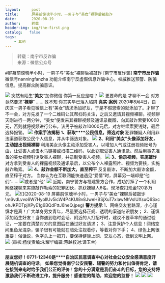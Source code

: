 ```yaml
---
layout:     post
title:      屏幕前惊魂半小时，一男子与“美女”裸聊后被敲诈
date:       2020-08-19
author:     转载
header-img: img/the-first.png
catalog:   false
tags:
    - 其他
---
```


<blockquote><p>转载：南宁市反诈骗<br>
来源：微信公众号</p></blockquote>

#屏幕前惊魂半小时，一男子与“美女”裸聊后被敲诈
[南宁市反诈骗]
**南宁市反诈骗**
微信号nanningfanzha
功能介绍南宁反虚假信息诈骗中心，权威推送预警、防骗信息，提高群众防骗意识。

![]({{site.baseurl}}/postimg/m6vdLvvo6W47AZOFrUD442DAXlvL0HY0j2y3OGXkCFJU8wJ9Hq7gZNDuR3VQFYlCHBq25aZZhWgh8Jy4R2wibIQ.gif)
突然有陌生“**美女**”加你微信
你第一反应是啥？
![]({{site.baseurl}}/postimg/m6vdLvvo6W7HyollUv5icW4P4KUI8v8JwfPWqztAfpibqibK0jr2YpXVLENCq8RHvjTNfNG187ef0iaotF3KYC6hyQ.jpeg)
更要命的是
才聊不一会
对方竟然要求“**裸聊**”
……
殊不知
你其实早已落入陷阱
**真实·案例**
2020年8月4日，良庆区一男子看见微信上有“美女”请求添加好友，于是不假思索的就添加了。才聊了不一会，对方先发了一个二维码让其帮扫码关注，之后又邀请其视频裸聊。视频聊天刚进行一两分钟，“美女”便发来其裸聊视频及通讯录截图，向其敲诈索要10000元，否则就将视频进行公布。该男子被敲诈10000元后，对方继续索要钱财，最后选择报警。
![]({{site.baseurl}}/postimg/m6vdLvvo6W7HyollUv5icW4P4KUI8v8JwicnYoXl6HoVykAAmdQhMvzU0JkM8LibPMNibQk36hv8iawx9CT1loVfCew.jpeg)
**作案手法揭秘**
**1、获取****公民信息，筛选对象**
犯罪嫌疑人利用非法渠道获取公民个人信息，并从中筛选对象。
![]({{site.baseurl}}/postimg/m6vdLvvo6W7HyollUv5icW4P4KUI8v8JwpIKRReR4nI2BRpNlOibcicOB910a2icjkkMISEXCDXjTJZ7xHBIFGxiaAA.jpeg)
**2、利用“美女”头像添加好友，主动提出视频裸聊**
利用美女头像主动添加受害人，以增加人气或注册视频账号为由，让受害人点击木马链接或扫描二维码，以此窃取受害人通讯录。然后用事先准备的美女视频引诱受害人裸聊，并录制受害人视频。
![]({{site.baseurl}}/postimg/m6vdLvvo6W7HyollUv5icW4P4KUI8v8JwSMhxlV7icp0Z0EkflEqZTCPqiaUxeHcnVldcMlVIFdGYzCcklIwrib4og.jpeg)
**3、偷录视频，实施敲诈**
对方拿到受害人的裸露视频及通讯录后，以公布个人裸露照片、视频为要挟，实施敲诈勒索。
![]({{site.baseurl}}/postimg/m6vdLvvo6W7HyollUv5icW4P4KUI8v8JwGslkXSMSjEpREyicbFhvx0mS0sgp5blRNlyEaEAXgFhNfBjrwJlBvFw.jpeg)
**4、敲诈金额不断加大，直至榨干**
反复敲诈，不断加大敲诈金额，直至榨干对方。
当你认为在互联网能快速遇见“爱情”时，屏幕另一端却是“他们”……
![]({{site.baseurl}}/postimg/m6vdLvvo6W7HyollUv5icW4P4KUI8v8Jwrx9A4ff5hDQ3viboEBVmdO6XXIVSx0SlicS0rRFRicK7zv9rQoDqib3QxQ.jpeg)或者是“他”
![]({{site.baseurl}}/postimg/m6vdLvvo6W6pHkBN7kibrYXn80mmVqZeibS8RC5pJwOTiayzeG80iaeJ5vy70wVe47XCyIyzFQEhic2UAOJUsoOafbQ.jpeg)
近期，南宁警方与福建警方合作，成功打掉了一个利用网络裸聊来实施敲诈勒索的犯罪团伙，抓获嫌疑人6名，现场查扣现金120多万元。
![]({{site.baseurl}}/postimg/m6vdLvvo6W7HyollUv5icW4P4KUI8v8JwQ6wC3vVKc58F9qiabhEuiaJ2ZicXHEg8sLBy9rAohOWUKsHkXZ0RibxD7g.jpeg)![](2020-08-19
屏幕前惊魂半小时，一男子与“美女”裸聊后被敲诈\\m6vdLvvo6W7HyollUv5icW4P4KUI8v8JweHBSjXuT7xIawNhVsIUXsuQ6SxcohJKPDTpjXPyE1g6BQdFttJ6heQ.jpeg)
**警方提示**
1、网络交友套路深，小心谨慎才是真！广大单身男女青年，尽量要选择正规、透明的渠道结识朋友；
2、谨慎添加陌生好友！当你遇到临时会话、附近的人打招呼时，建议不要草率的通过验证，一定要在清楚对方的意图后在通过好友请求；
3、注意保护个人信息！网络空间里鱼龙混杂，骗子很有可能就在暗处注视着你，等着对你下手；
4、绿色上网很重要！俗话说，色字头上一把刀，要保持健康上网、交友心态，做到文明上网。
![]({{site.baseurl}}/postimg/m6vdLvvo6W6aCCOVM3fc1JRVjG0nwA9leMqJRjJp77nDaFqjYo2GLq5iauUdrachH8zrlxkdKrrr5mhMTX7fXwQ.jpeg)
(审核:杨俊责编:朱耀华编辑:蒋越校对:谭玉兰)
***
**朋友您好！0771-12340是****自治区民意调查中心对社会公众安全感满意度开展随机调查的电话。**
**如果您觉得南宁公安民警、辅警的努力和付出值得肯定，请在接到来电时给予我们公正的评价！您的十分满意是我们奋斗的目标，您的支持将激励我们不断改进工作，提升服务！感谢您的帮助，欢迎您的监督！**
![]({{site.baseurl}}/postimg/m6vdLvvo6W4tBmkSw7BynPAZ4dpgGzH6gPSKpMSPibm3ZZdwYARicAqYI6iaLTicawgZUezTc6lgHXWGaSqHwiav3qA.jpeg)
![]({{site.baseurl}}/postimg/m6vdLvvo6W4tBmkSw7BynPAZ4dpgGzH6dmhqpDKgZf4VOiaaxr6LcaFfRCPDEHukjOhPlt2iaH3NnVwoVk1xjWLw.jpeg)
![]({{site.baseurl}}/postimg/m6vdLvvo6W4tBmkSw7BynPAZ4dpgGzH62EZZ3JuBHMHzWr2pWjUukPSqx9WsRt3S4RWQicPNzhvt1LNVX5mbTSw.jpeg)
